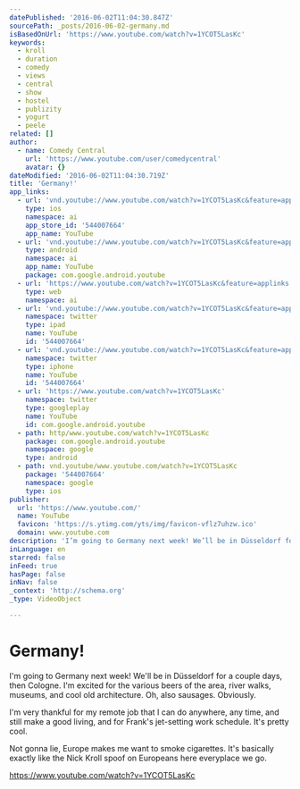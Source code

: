 ```yaml
---
datePublished: '2016-06-02T11:04:30.847Z'
sourcePath: _posts/2016-06-02-germany.md
isBasedOnUrl: 'https://www.youtube.com/watch?v=1YCOT5LasKc'
keywords:
  - kroll
  - duration
  - comedy
  - views
  - central
  - show
  - hostel
  - publizity
  - yogurt
  - peele
related: []
author:
  - name: Comedy Central
    url: 'https://www.youtube.com/user/comedycentral'
    avatar: {}
dateModified: '2016-06-02T11:04:30.719Z'
title: 'Germany!'
app_links:
  - url: 'vnd.youtube://www.youtube.com/watch?v=1YCOT5LasKc&feature=applinks'
    type: ios
    namespace: ai
    app_store_id: '544007664'
    app_name: YouTube
  - url: 'vnd.youtube://www.youtube.com/watch?v=1YCOT5LasKc&feature=applinks'
    type: android
    namespace: ai
    app_name: YouTube
    package: com.google.android.youtube
  - url: 'https://www.youtube.com/watch?v=1YCOT5LasKc&feature=applinks'
    type: web
    namespace: ai
  - url: 'vnd.youtube://www.youtube.com/watch?v=1YCOT5LasKc&feature=applinks'
    namespace: twitter
    type: ipad
    name: YouTube
    id: '544007664'
  - url: 'vnd.youtube://www.youtube.com/watch?v=1YCOT5LasKc&feature=applinks'
    namespace: twitter
    type: iphone
    name: YouTube
    id: '544007664'
  - url: 'https://www.youtube.com/watch?v=1YCOT5LasKc'
    namespace: twitter
    type: googleplay
    name: YouTube
    id: com.google.android.youtube
  - path: http/www.youtube.com/watch?v=1YCOT5LasKc
    package: com.google.android.youtube
    namespace: google
    type: android
  - path: vnd.youtube/www.youtube.com/watch?v=1YCOT5LasKc
    package: '544007664'
    namespace: google
    type: ios
publisher:
  url: 'https://www.youtube.com/'
  name: YouTube
  favicon: 'https://s.ytimg.com/yts/img/favicon-vflz7uhzw.ico'
  domain: www.youtube.com
description: 'I’m going to Germany next week! We’ll be in Düsseldorf for a couple days, then Cologne. I’m excited for the various beers of the area, river walks, museums, and cool old architecture. Oh, also sausages. Obviously.'
inLanguage: en
starred: false
inFeed: true
hasPage: false
inNav: false
_context: 'http://schema.org'
_type: VideoObject

---
```

# Germany!

I'm going to Germany next week! We'll be in Düsseldorf for a couple days, then Cologne. I'm excited for the various beers of the area, river walks, museums, and cool old architecture. Oh, also sausages. Obviously.

I'm very thankful for my remote job that I can do anywhere, any time, and still make a good living, and for Frank's jet-setting work schedule. It's pretty cool.

Not gonna lie, Europe makes me want to smoke cigarettes. It's basically exactly like the Nick Kroll spoof on Europeans here everyplace we go.

https://www.youtube.com/watch?v=1YCOT5LasKc